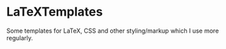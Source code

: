 # LaTeXTemplates
Some templates for LaTeX, CSS and other styling/markup which I use more regularly.
